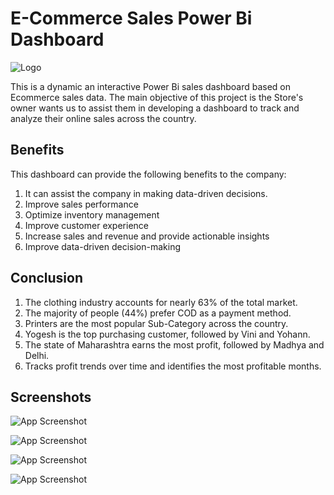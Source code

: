# E-Commerce Sales Power Bi Dashboard
![Logo](https://mindstacktechnologies.com/wordpress/wp-content/uploads/2018/01/ecommerce-banner.jpg)

This is a dynamic an interactive Power Bi sales dashboard based on Ecommerce sales data. The main objective of this project is the Store's owner wants us to assist them in developing a dashboard to track and analyze their online sales across the country.

## Benefits

This dashboard can provide the following benefits to the company: 

1. It can assist the company in making data-driven decisions.
2. Improve sales performance
3. Optimize inventory management
4. Improve customer experience
5. Increase sales and revenue and provide actionable insights
6. Improve data-driven decision-making

## Conclusion

1. The clothing industry accounts for nearly 63% of the total market.
2. The majority of people (44%) prefer COD as a payment method.
3. Printers are the most popular Sub-Category across the country.
4. Yogesh is the top purchasing customer, followed by Vini and Yohann.
5. The state of Maharashtra earns the most profit, followed by Madhya and Delhi.
6. Tracks profit trends over time and identifies the most profitable months.

## Screenshots

![App Screenshot](hhttps://github.com/rahemeen426/E-Commerce-PowerBi-Dashboard/blob/main/Screen%20Shots/1.JPG)

![App Screenshot](hhttps://github.com/rahemeen426/E-Commerce-PowerBi-Dashboard/blob/main/Screen%20Shots/2.JPG)

![App Screenshot](hhttps://github.com/rahemeen426/E-Commerce-PowerBi-Dashboard/blob/main/Screen%20Shots/3.JPG)

![App Screenshot](hhttps://github.com/rahemeen426/E-Commerce-PowerBi-Dashboard/blob/main/Screen%20Shots/4.JPG)
